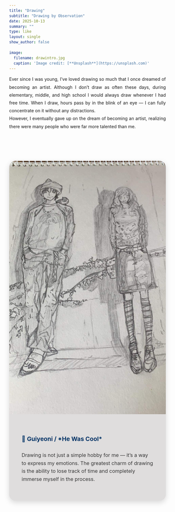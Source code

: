 ```yaml
---
title: "Drawing"
subtitle: "Drawing by Observation"
date: 2025-10-13
summary: ""
type: like
layout: single
show_author: false

image:
  filename: drawintro.jpg
  caption: 'Image credit: [**Unsplash**](https://unsplash.com)'
---
```


<div style="text-align: justify; text-justify: inter-word; line-height: 1.8;">
  Ever since I was young, I’ve loved drawing so much that I once dreamed of becoming an artist.  
  Although I don’t draw as often these days, during elementary, middle, and high school I would always draw whenever I had free time.  
  When I draw, hours pass by in the blink of an eye — I can fully concentrate on it without any distractions.<br>
  However, I eventually gave up on the dream of becoming an artist, realizing there were many people who were far more talented than me.
</div>

<br><br>

<div style="
  display: flex; 
  align-items: stretch; 
  justify-content: center; 
  flex-wrap: wrap; 
  background: #dfddddff; 
  border-radius: 20px; 
  overflow: hidden; 
  box-shadow: 0 6px 18px rgba(0,0,0,0.15);
  max-width: 1100px;
  margin: 50px auto;
  transition: transform 0.3s ease, box-shadow 0.3s ease;">

  <div style="flex: 1 1 50%; min-width: 350px; overflow: hidden;">
    <img src="drawing.jpg" alt="Drawing" 
         style="width: 100%; height: 100%; object-fit: cover; transition: transform 0.4s ease;">
  </div>
  
  <div style="flex: 1 1 50%; padding: 40px; background-color: #dfddddff; display: flex; flex-direction: column; justify-content: center;">
    <h2 style="font-size: 1.2rem; color: #003366; margin-bottom: 12px;">🎨 Guiyeoni / *He Was Cool*</h2>
    <p style="font-size: 1rem; color: #333; line-height: 1.6; word-break: keep-all; hyphens: auto;">
      Drawing is not just a simple hobby for me — it’s a way to express my emotions.  
      The greatest charm of drawing is the ability to lose track of time and completely immerse myself in the process.
    </p>
  </div>
</div>

<style>
  div[style*="max-width: 1100px;"]:hover {
    transform: translateY(-8px);
    box-shadow: 0 12px 28px rgba(0,0,0,0.2);
  }
  div[style*="max-width: 1100px;"]:hover img {
    transform: scale(1.05);
  }
</style>
